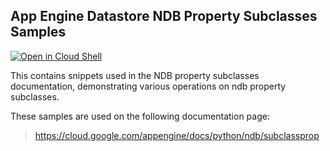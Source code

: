 ## App Engine Datastore NDB Property Subclasses Samples

[![Open in Cloud Shell][shell_img]][shell_link]

[shell_img]: http://gstatic.com/cloudssh/images/open-btn.png
[shell_link]: https://console.cloud.google.com/cloudshell/open?git_repo=https://github.com/GoogleCloudPlatform/python-docs-samples&page=editor&open_in_editor=appengine/standard/ndb/property_subclasses/README.md

This contains snippets used in the NDB property subclasses documentation,
demonstrating various operations on ndb property subclasses.

<!-- auto-doc-link -->
These samples are used on the following documentation page:

> https://cloud.google.com/appengine/docs/python/ndb/subclassprop

<!-- end-auto-doc-link -->
